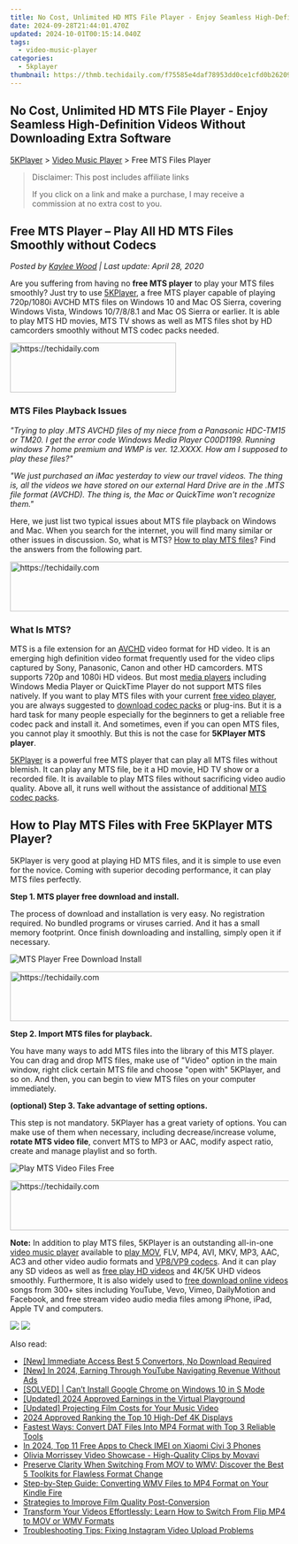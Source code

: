 ```yaml
---
title: No Cost, Unlimited HD MTS File Player - Enjoy Seamless High-Definition Videos Without Downloading Extra Software
date: 2024-09-28T21:44:01.470Z
updated: 2024-10-01T00:15:14.040Z
tags:
  - video-music-player
categories:
  - 5kplayer
thumbnail: https://thmb.techidaily.com/f75585e4daf78953dd0ce1cfd0b26209fab1e9c588003fe7de564148a8e3e23c.jpg
---
```


## No Cost, Unlimited HD MTS File Player - Enjoy Seamless High-Definition Videos Without Downloading Extra Software

[5KPlayer](https://tools.techidaily.com/5kplayer/products/) \> [Video Music Player](https://tools.techidaily.com/5kplayer/video-music-player/) \> Free MTS Files Player

>  Disclaimer: This post includes affiliate links
>
>  If you click on a link and make a purchase, I may receive a commission at no extra cost to you.
>

## Free MTS Player – Play All HD MTS Files Smoothly without Codecs

 _Posted by [Kaylee Wood](https://www.quora.com/profile/Amanda-Hu-21) | Last update: April 28, 2020_

Are you suffering from having no **free MTS player** to play your MTS files smoothly? Just try to use [5KPlayer](https://tools.techidaily.com/5kplayer/products/), a free MTS player capable of playing 720p/1080i AVCHD MTS files on Windows 10 and Mac OS Sierra, covering Windows Vista, Windows 10/7/8/8.1 and Mac OS Sierra or earlier. It is able to play MTS HD movies, MTS TV shows as well as MTS files shot by HD camcorders smoothly without MTS codec packs needed.

<!-- affiliate ads begin -->
<a href="https://aligracehair.sjv.io/c/5597632/1972693/19272" target="_top" id="1972693">
  <img src="//a.impactradius-go.com/display-ad/19272-1972693" border="0" alt="https://techidaily.com" width="300" height="90"/>
</a>
<img height="0" width="0" src="https://aligracehair.sjv.io/i/5597632/1972693/19272" style="position:absolute;visibility:hidden;" border="0" />
<!-- affiliate ads end -->

### MTS Files Playback Issues

_"Trying to play .MTS AVCHD files of my niece from a Panasonic HDC-TM15 or TM20\. I get the error code Windows Media Player C00D1199\. Running windows 7 home premium and WMP is ver. 12.XXXX. How am I supposed to play these files?"_

_"We just purchased an iMac yesterday to view our travel videos. The thing is, all the videos we have stored on our external Hard Drive are in the .MTS file format (AVCHD). The thing is, the Mac or QuickTime won't recognize them."_

Here, we just list two typical issues about MTS file playback on Windows and Mac. When you search for the internet, you will find many similar or other issues in discussion. So, what is MTS? [How to play MTS files](https://tools.techidaily.com/5kplayer/video-music-player/)? Find the answers from the following part.

<!-- affiliate ads begin -->
<a href="https://appsumo.8odi.net/c/5597632/2037335/7443" target="_top" id="2037335">
  <img src="//a.impactradius-go.com/display-ad/7443-2037335" border="0" alt="https://techidaily.com" width="728" height="90"/>
</a>
<img height="0" width="0" src="https://appsumo.8odi.net/i/5597632/2037335/7443" style="position:absolute;visibility:hidden;" border="0" />
<!-- affiliate ads end -->

### What Is MTS?

MTS is a file extension for an [AVCHD](https://tools.techidaily.com/5kplayer/video-music-player/) video format for HD video. It is an emerging high definition video format frequently used for the video clips captured by Sony, Panasonic, Canon and other HD camcorders. MTS supports 720p and 1080i HD videos. But most [media players](https://tools.techidaily.com/5kplayer/video-music-player/) including Windows Media Player or QuickTime Player do not support MTS files natively. If you want to play MTS files with your current [free video player](https://tools.techidaily.com/5kplayer/video-music-player/), you are always suggested to [download codec packs](https://tools.techidaily.com/5kplayer/video-music-player/) or plug-ins. But it is a hard task for many people especially for the beginners to get a reliable free codec pack and install it. And sometimes, even if you can open MTS files, you cannot play it smoothly. But this is not the case for **5KPlayer MTS player**.

[5KPlayer](https://tools.techidaily.com/5kplayer/products/) is a powerful free MTS player that can play all MTS files without blemish. It can play any MTS file, be it a HD movie, HD TV show or a recorded file. It is available to play MTS files without sacrificing video audio quality. Above all, it runs well without the assistance of additional [MTS codec packs](https://tools.techidaily.com/wondershare/products/).

## How to Play MTS Files with Free 5KPlayer MTS Player?

5KPlayer is very good at playing HD MTS files, and it is simple to use even for the novice. Coming with superior decoding performance, it can play MTS files perfectly.

**Step 1\. MTS player free download and install.**

The process of download and installation is very easy. No registration required. No bundled programs or viruses carried. And it has a small memory footprint. Once finish downloading and installing, simply open it if necessary.

![MTS Player Free Download Install](https://www.5kplayer.com/video-music-player/img/youtube-0119-01.png) 

<!-- affiliate ads begin -->
<a href="https://appsumo.8odi.net/c/5597632/2037346/7443" target="_top" id="2037346">
  <img src="//a.impactradius-go.com/display-ad/7443-2037346" border="0" alt="https://techidaily.com" width="728" height="90"/>
</a>
<img height="0" width="0" src="https://appsumo.8odi.net/i/5597632/2037346/7443" style="position:absolute;visibility:hidden;" border="0" />
<!-- affiliate ads end -->

**Step 2\. Import MTS files for playback.**

You have many ways to add MTS files into the library of this MTS player. You can drag and drop MTS files, make use of "Video" option in the main window, right click certain MTS file and choose "open with" 5KPlayer, and so on. And then, you can begin to view MTS files on your computer immediately.

**(optional) Step 3\. Take advantage of setting options.**

This step is not mandatory. 5KPlayer has a great variety of options. You can make use of them when necessary, including decrease/increase volume, **rotate MTS video file**, convert MTS to MP3 or AAC, modify aspect ratio, create and manage playlist and so forth.

![Play MTS Video Files Free](https://www.5kplayer.com/video-music-player/img/free-4k-video-player-02.jpg) 

<!-- affiliate ads begin -->
<a href="https://aidotcom.pxf.io/c/5597632/2134503/19576" target="_top" id="2134503">
  <img src="//a.impactradius-go.com/display-ad/19576-2134503" border="0" alt="https://techidaily.com" width="728" height="90"/>
</a>
<img height="0" width="0" src="https://aidotcom.pxf.io/i/5597632/2134503/19576" style="position:absolute;visibility:hidden;" border="0" />
<!-- affiliate ads end -->

**Note:** In addition to play MTS files, 5KPlayer is an outstanding all-in-one [video music player](https://tools.techidaily.com/5kplayer/video-music-player/) available to [play MOV](https://tools.techidaily.com/5kplayer/video-music-player/), FLV, MP4, AVI, MKV, MP3, AAC, AC3 and other video audio formats and [VP8/VP9 codecs](https://tools.techidaily.com/5kplayer/video-music-player/). And it can play any SD videos as well as [free play HD videos](https://tools.techidaily.com/5kplayer/video-music-player/) and 4K/5K UHD videos smoothly. Furthermore, It is also widely used to [free download online videos](https://tools.techidaily.com/5kplayer/youtube-download/) songs from 300+ sites including YouTube, Vevo, Vimeo, DailyMotion and Facebook, and free stream video audio media files among iPhone, iPad, Apple TV and computers.

[![](https://www.5kplayer.com/video-music-player/../button/freedownwhitewin.png)](https://tools.techidaily.com/5kplayer/products/) [![](https://www.5kplayer.com/video-music-player/../button/freedownbackmac.png)](https://tools.techidaily.com/5kplayer/products/)

<ins class="adsbygoogle"
     style="display:block"
     data-ad-format="autorelaxed"
     data-ad-client="ca-pub-7571918770474297"
     data-ad-slot="1223367746"></ins>

<ins class="adsbygoogle"
     style="display:block"
     data-ad-client="ca-pub-7571918770474297"
     data-ad-slot="8358498916"
     data-ad-format="auto"
     data-full-width-responsive="true"></ins>

<span class="atpl-alsoreadstyle">Also read:</span>
<div><ul>
<li><a href="https://fox-access.techidaily.com/new-immediate-access-best-5-convertors-no-download-required/"><u>[New] Immediate Access Best 5 Convertors, No Download Required</u></a></li>
<li><a href="https://facebook-video-share.techidaily.com/new-in-2024-earning-through-youtube-navigating-revenue-without-ads/"><u>[New] In 2024, Earning Through YouTube Navigating Revenue Without Ads</u></a></li>
<li><a href="https://tech-savvy.techidaily.com/solved-cant-install-google-chrome-on-windows-10-in-s-mode/"><u>[SOLVED] | Can’t Install Google Chrome on Windows 10 in S Mode</u></a></li>
<li><a href="https://facebook-video-footage.techidaily.com/updated-2024-approved-earnings-in-the-virtual-playground/"><u>[Updated] 2024 Approved Earnings in the Virtual Playground</u></a></li>
<li><a href="https://vp-tips.techidaily.com/updated-projecting-film-costs-for-your-music-video/"><u>[Updated] Projecting Film Costs for Your Music Video</u></a></li>
<li><a href="https://extra-approaches.techidaily.com/2024-approved-ranking-the-top-10-high-def-4k-displays/"><u>2024 Approved Ranking the Top 10 High-Def 4K Displays</u></a></li>
<li><a href="https://media-tips.techidaily.com/fastest-ways-convert-dat-files-into-mp4-format-with-top-3-reliable-tools/"><u>Fastest Ways: Convert DAT Files Into MP4 Format with Top 3 Reliable Tools</u></a></li>
<li><a href="https://sim-unlock.techidaily.com/in-2024-top-11-free-apps-to-check-imei-on-xiaomi-civi-3-phones-by-drfone-android/"><u>In 2024, Top 11 Free Apps to Check IMEI on Xiaomi Civi 3 Phones</u></a></li>
<li><a href="https://tech-revival.techidaily.com/olivia-morrissey-video-showcase-high-quality-clips-by-movavi/"><u>Olivia Morrissey Video Showcase - High-Quality Clips by Movavi</u></a></li>
<li><a href="https://media-tips.techidaily.com/preserve-clarity-when-switching-from-mov-to-wmv-discover-the-best-5-toolkits-for-flawless-format-change/"><u>Preserve Clarity When Switching From MOV to WMV: Discover the Best 5 Toolkits for Flawless Format Change</u></a></li>
<li><a href="https://media-tips.techidaily.com/step-by-step-guide-converting-wmv-files-to-mp4-format-on-your-kindle-fire/"><u>Step-by-Step Guide: Converting WMV Files to MP4 Format on Your Kindle Fire</u></a></li>
<li><a href="https://article-posts.techidaily.com/strategies-to-improve-film-quality-post-conversion/"><u>Strategies to Improve Film Quality Post-Conversion</u></a></li>
<li><a href="https://media-tips.techidaily.com/transform-your-videos-effortlessly-learn-how-to-switch-from-flip-mp4-to-mov-or-wmv-formats/"><u>Transform Your Videos Effortlessly: Learn How to Switch From Flip MP4 to MOV or WMV Formats</u></a></li>
<li><a href="https://media-tips.techidaily.com/troubleshooting-tips-fixing-instagram-video-upload-problems/"><u>Troubleshooting Tips: Fixing Instagram Video Upload Problems</u></a></li>
</ul></div>

